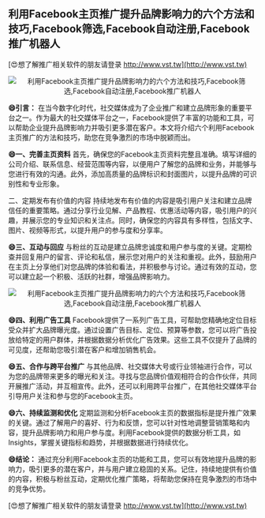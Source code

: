## **利用Facebook主页推广提升品牌影响力的六个方法和技巧,Facebook筛选,Facebook自动注册,Facebook推广机器人**

[😍想了解推广相关软件的朋友请登录 http://www.vst.tw](http://www.vst.tw)

 <center><img src="https://vst.tw/MP4/tuiguang/png/6.png" alt="利用Facebook主页推广提升品牌影响力的六个方法和技巧,Facebook筛选,Facebook自动注册,Facebook推广机器人"></center>

**😄引言：**
在当今数字化时代，社交媒体成为了企业推广和建立品牌形象的重要平台之一。作为最大的社交媒体平台之一，Facebook提供了丰富的功能和工具，可以帮助企业提升品牌影响力并吸引更多潜在客户。本文将介绍六个利用Facebook主页推广的方法和技巧，助您在竞争激烈的市场中脱颖而出。

**😄一、完善主页资料**
首先，确保您的Facebook主页资料完整且准确。填写详细的公司介绍、联系信息、经营范围等内容，以便用户了解您的品牌和业务，并能够与您进行有效的沟通。此外，添加高质量的品牌标识和封面图片，以提升品牌的可识别性和专业形象。

二、定期发布有价值的内容
持续地发布有价值的内容是吸引用户关注和建立品牌信任的重要策略。通过分享行业见解、产品教程、优惠活动等内容，吸引用户的兴趣，并展示您的专业知识和关注点。同时，确保您的内容具有多样性，包括文字、图片、视频等形式，以提升用户的参与度和分享率。

**😄三、互动与回应**
与粉丝的互动是建立品牌忠诚度和用户参与度的关键。定期检查并回复用户的留言、评论和私信，展示您对用户的关注和重视。此外，鼓励用户在主页上分享他们对您品牌的体验和看法，并积极参与讨论。通过有效的互动，您可以建立起一个积极、活跃的社群，增强品牌影响力。

 <center><img src="https://vst.tw/MP4/tuiguang/png/7.png" alt="利用Facebook主页推广提升品牌影响力的六个方法和技巧,Facebook筛选,Facebook自动注册,Facebook推广机器人"></center>

**😄四、利用广告工具**
Facebook提供了一系列广告工具，可帮助您精确地定位目标受众并扩大品牌曝光度。通过设置广告目标、定位、预算等参数，您可以将广告投放给特定的用户群体，并根据数据分析优化广告效果。这些工具不仅提升了品牌的可见度，还帮助您吸引潜在客户和增加销售机会。

**😄五、合作与跨平台推广**
与其他品牌、社交媒体大号或行业领袖进行合作，可以为您的品牌带来更多的曝光和关注。寻找与您品牌价值观相符合的合作伙伴，共同开展推广活动，并互相宣传。此外，还可以利用跨平台推广，在其他社交媒体平台引导用户关注和参与您的Facebook主页。

**😄六、持续监测和优化**
定期监测和分析Facebook主页的数据指标是提升推广效果的关键。通过了解用户的喜好、行为和反馈，您可以针对性地调整营销策略和内容，提升品牌影响力和用户参与度。利用Facebook提供的数据分析工具，如Insights，掌握关键指标和趋势，并根据数据进行持续优化。

**😄结论：**
通过充分利用Facebook主页的功能和工具，您可以有效地提升品牌的影响力，吸引更多的潜在客户，并与用户建立稳固的关系。记住，持续地提供有价值的内容，积极与粉丝互动，定期优化推广策略，将帮助您保持在竞争激烈的市场中的竞争优势。

[😍想了解推广相关软件的朋友请登录 http://www.vst.tw](http://www.vst.tw)



